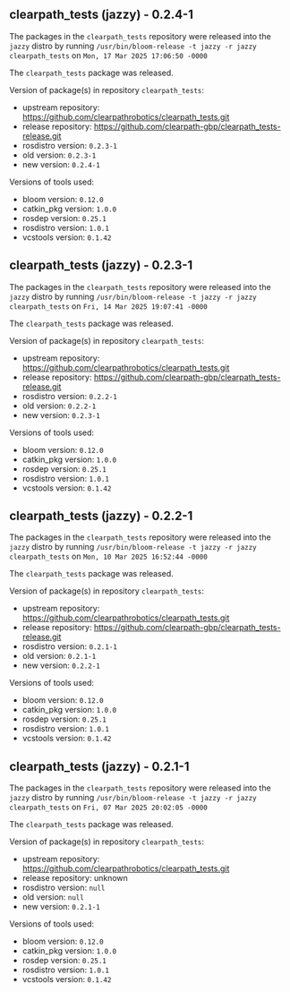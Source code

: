 ## clearpath_tests (jazzy) - 0.2.4-1

The packages in the `clearpath_tests` repository were released into the `jazzy` distro by running `/usr/bin/bloom-release -t jazzy -r jazzy clearpath_tests` on `Mon, 17 Mar 2025 17:06:50 -0000`

The `clearpath_tests` package was released.

Version of package(s) in repository `clearpath_tests`:

- upstream repository: https://github.com/clearpathrobotics/clearpath_tests.git
- release repository: https://github.com/clearpath-gbp/clearpath_tests-release.git
- rosdistro version: `0.2.3-1`
- old version: `0.2.3-1`
- new version: `0.2.4-1`

Versions of tools used:

- bloom version: `0.12.0`
- catkin_pkg version: `1.0.0`
- rosdep version: `0.25.1`
- rosdistro version: `1.0.1`
- vcstools version: `0.1.42`


## clearpath_tests (jazzy) - 0.2.3-1

The packages in the `clearpath_tests` repository were released into the `jazzy` distro by running `/usr/bin/bloom-release -t jazzy -r jazzy clearpath_tests` on `Fri, 14 Mar 2025 19:07:41 -0000`

The `clearpath_tests` package was released.

Version of package(s) in repository `clearpath_tests`:

- upstream repository: https://github.com/clearpathrobotics/clearpath_tests.git
- release repository: https://github.com/clearpath-gbp/clearpath_tests-release.git
- rosdistro version: `0.2.2-1`
- old version: `0.2.2-1`
- new version: `0.2.3-1`

Versions of tools used:

- bloom version: `0.12.0`
- catkin_pkg version: `1.0.0`
- rosdep version: `0.25.1`
- rosdistro version: `1.0.1`
- vcstools version: `0.1.42`


## clearpath_tests (jazzy) - 0.2.2-1

The packages in the `clearpath_tests` repository were released into the `jazzy` distro by running `/usr/bin/bloom-release -t jazzy -r jazzy clearpath_tests` on `Mon, 10 Mar 2025 16:52:44 -0000`

The `clearpath_tests` package was released.

Version of package(s) in repository `clearpath_tests`:

- upstream repository: https://github.com/clearpathrobotics/clearpath_tests.git
- release repository: https://github.com/clearpath-gbp/clearpath_tests-release.git
- rosdistro version: `0.2.1-1`
- old version: `0.2.1-1`
- new version: `0.2.2-1`

Versions of tools used:

- bloom version: `0.12.0`
- catkin_pkg version: `1.0.0`
- rosdep version: `0.25.1`
- rosdistro version: `1.0.1`
- vcstools version: `0.1.42`


## clearpath_tests (jazzy) - 0.2.1-1

The packages in the `clearpath_tests` repository were released into the `jazzy` distro by running `/usr/bin/bloom-release -t jazzy -r jazzy clearpath_tests` on `Fri, 07 Mar 2025 20:02:05 -0000`

The `clearpath_tests` package was released.

Version of package(s) in repository `clearpath_tests`:

- upstream repository: https://github.com/clearpathrobotics/clearpath_tests.git
- release repository: unknown
- rosdistro version: `null`
- old version: `null`
- new version: `0.2.1-1`

Versions of tools used:

- bloom version: `0.12.0`
- catkin_pkg version: `1.0.0`
- rosdep version: `0.25.1`
- rosdistro version: `1.0.1`
- vcstools version: `0.1.42`


